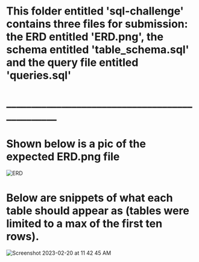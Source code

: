 # This folder entitled 'sql-challenge' contains three files for submission: the ERD entitled 'ERD.png', the schema entitled 'table_schema.sql' and the query file entitled 'queries.sql'



# _______________________________________________

# Shown below is a pic of the expected ERD.png file
![ERD](https://user-images.githubusercontent.com/115322974/220009614-c2b5d0c0-a06b-4617-8f82-5683d131a769.png)

# Below are snippets of what each table should appear as (tables were limited to a max of the first ten rows).

![Screenshot 2023-02-20 at 11 42 45 AM](https://user-images.githubusercontent.com/115322974/220187481-1cd65d00-fa21-4259-88a5-66261578c0a3.png)

